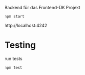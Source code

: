 Backend für das Frontend-ÜK Projekt

```
npm start
```

http://localhost:4242

# Testing

run tests

```
npm test
```
